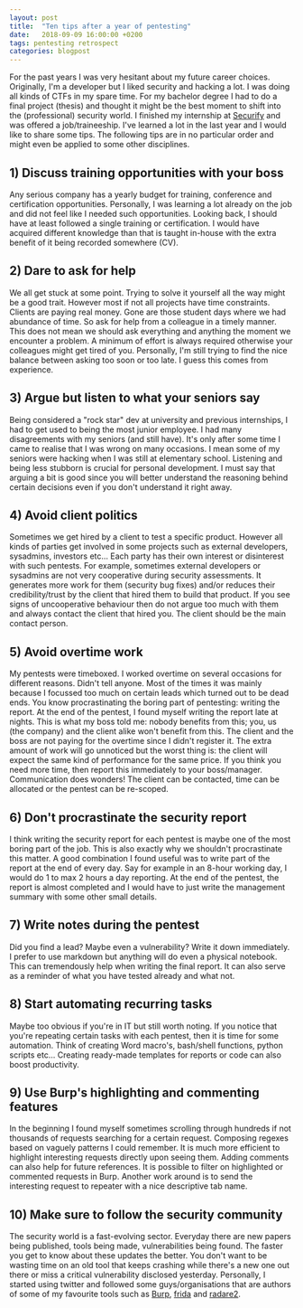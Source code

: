 ```yaml
---
layout: post
title:  "Ten tips after a year of pentesting"
date:   2018-09-09 16:00:00 +0200
tags: pentesting retrospect
categories: blogpost
---
```


For the past years I was very hesitant about my future career choices. Originally, I'm a developer but I liked security and hacking a lot. I was doing all kinds of CTFs in my spare time. For my bachelor degree I had to do a final project (thesis) and thought it might be the best moment to shift into the (professional) security world. I finished my internship at [Securify][securify.nl] and was offered a job/traineeship. I've learned a lot in the last year and I would like to share some tips. The following tips are in no particular order and might even be applied to some other disciplines.


## 1) Discuss training opportunities with your boss
Any serious company has a yearly budget for training, conference and certification opportunities. Personally, I was learning a lot already on the job and did not feel like I needed such opportunities. Looking back, I should have at least followed a single training or certification. I would have acquired different knowledge than that is taught in-house with the extra benefit of it being recorded somewhere (CV).


## 2) Dare to ask for help
We all get stuck at some point. Trying to solve it yourself all the way might be a good trait. However most if not all projects have time constraints. Clients are paying real money. Gone are those student days where we had abundance of time. So ask for help from a colleague in a timely manner. This does not mean we should ask everything and anything the moment we encounter a problem. A minimum of effort is always required otherwise your colleagues might get tired of you. Personally, I'm still trying to find the nice balance between asking too soon or too late. I guess this comes from experience.


## 3) Argue but listen to what your seniors say
Being considered a "rock star" dev at university and previous internships, I had to get used to being the most junior employee. I had many disagreements with my seniors (and still have). It's only after some time I came to realise that I was wrong on many occasions. I mean some of my seniors were hacking when I was still at elementary school. Listening and being less stubborn is crucial for personal development. I must say that arguing a bit is good since you will better understand the reasoning behind certain decisions even if you don't understand it right away. 


## 4) Avoid client politics
Sometimes we get hired by a client to test a specific product. However all kinds of parties get involved in some projects such as external developers, sysadmins, investors etc... Each party has their own interest or disinterest with such pentests. For example, sometimes external developers or sysadmins are not very cooperative during security assessments. It generates more work for them (security bug fixes) and/or reduces their credibility/trust by the client that hired them to build that product. If you see signs of uncooperative behaviour then do not argue too much with them and always contact the client that hired you. The client should be the main contact person.


## 5) Avoid overtime work
My pentests were timeboxed. I worked overtime on several occasions for different reasons. Didn't tell anyone. Most of the times it was mainly because I focussed too much on certain leads which turned out to be dead ends. You know procrastinating the boring part of pentesting: writing the report. At the end of the pentest, I found myself writing the report late at nights. This is what my boss told me: nobody benefits from this; you, us (the company) and the client alike won't benefit from this. The client and the boss are not paying for the overtime since I didn't register it. The extra amount of work will go unnoticed but the worst thing is: the client will expect the same kind of performance for the same price. If you think you need more time, then report this immediately to your boss/manager. Communication does wonders! The client can be contacted, time can be allocated or the pentest can be re-scoped.


## 6) Don't procrastinate the security report
I think writing the security report for each pentest is maybe one of the most boring part of the job. This is also exactly why we shouldn't procrastinate this matter. A good combination I found useful was to write part of the report at the end of every day. Say for example in an 8-hour working day, I would do 1 to max 2 hours a day reporting. At the end of the pentest, the report is almost completed and I would have to just write the management summary with some other small details.


## 7) Write notes during the pentest
Did you find a lead? Maybe even a vulnerability? Write it down immediately. I prefer to use markdown but anything will do even a physical notebook. This can tremendously help when writing the final report. It can also serve as a reminder of what you have tested already and what not.


## 8) Start automating recurring tasks
Maybe too obvious if you're in IT but still worth noting. If you notice that you're repeating certain tasks with each pentest, then it is time for some automation. Think of creating Word macro's, bash/shell functions, python scripts etc... Creating ready-made templates for reports or code can also boost productivity.

## 9) Use Burp's highlighting and commenting features
In the beginning I found myself sometimes scrolling through hundreds if not thousands of requests searching for a certain request. Composing regexes based on vaguely patterns I could remember. It is much more efficient to highlight interesting requests directly upon seeing them. Adding comments can also help for future references. It is possible to filter on highlighted or commented requests in Burp. Another work around is to send the interesting request to repeater with a nice descriptive tab name.


## 10) Make sure to follow the security community
The security world is a fast-evolving sector. Everyday there are new papers being published, tools being made, vulnerabilities being found. The faster you get to know about these updates the better. You don't want to be wasting time on an old tool that keeps crashing while there's a new one out there or miss a critical vulnerability disclosed yesterday. Personally, I started using twitter and followed some guys/organisations that are authors of some of my favourite tools such as [Burp][burp_twitter], [frida][frida_twitter] and [radare2][radare2_twitter].


[securify.nl]: https://securify.nl
[burp_twitter]: https://twitter.com/Burp_Suite
[frida_twitter]: https://twitter.com/fridadotre
[radare2_twitter]: https://twitter.com/radareorg
